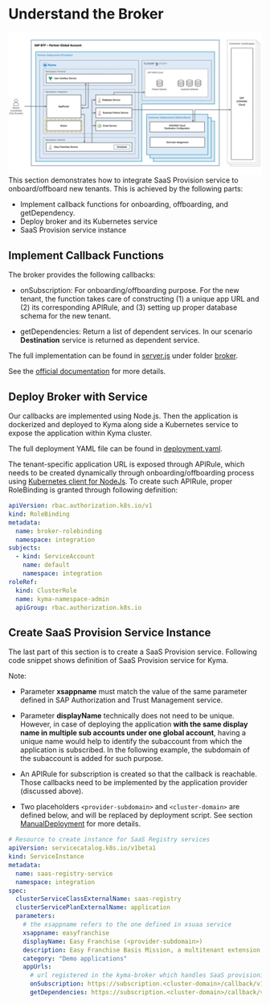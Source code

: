 # Understand the Broker

![](../../images/kyma-diagrams-focus-components/Slide4.jpeg)
This section demonstrates how to integrate SaaS Provision service to onboard/offboard new tenants. This is achieved by the following parts:

- Implement callback functions for onboarding, offboarding, and getDependency.
- Deploy broker and its Kubernetes service
- SaaS Provision service instance

## Implement Callback Functions

The broker provides the following callbacks:

- onSubscription: For onboarding/offboarding purpose. For the new tenant, the function takes care of constructing (1) a unique app URL and (2) its corresponding APIRule, and (3) setting up proper database schema for the new tenant.

- getDependencies: Return a list of dependent services. In our scenario **Destination** service is returned as dependent service.

The full implementation can be found in [server.js](../../../code/easyfranchise/source/broker/server.js) under folder [broker](../../../code/easyfranchise/source/broker).

See the [official documentation](https://help.sap.com/viewer/65de2977205c403bbc107264b8eccf4b/Cloud/en-US/3971151ba22e4faa9b245943feecea54.html) for more details.

## Deploy Broker with Service

Our callbacks are implemented using Node.js. Then the application is dockerized and deployed to Kyma along side a Kubernetes service to expose the application within Kyma cluster.

The full deployment YAML file can be found in [deployment.yaml](../../../code/easyfranchise/deployment/k8s/broker.yaml).

The tenant-specific application URL is exposed through APIRule, which needs to be created dynamically through onboarding/offboarding process using [Kubernetes client for NodeJs](https://github.com/kubernetes-client/javascript). To create such APIRule, proper RoleBinding is granted through following definition:

```yaml
apiVersion: rbac.authorization.k8s.io/v1
kind: RoleBinding
metadata:
  name: broker-rolebinding
  namespace: integration
subjects:
  - kind: ServiceAccount
    name: default
    namespace: integration
roleRef:
  kind: ClusterRole
  name: kyma-namespace-admin
  apiGroup: rbac.authorization.k8s.io

```

## Create SaaS Provision Service Instance

The last part of this section is to create a SaaS Provision service. Following code snippet shows definition of SaaS Provision service for Kyma.

Note:

- Parameter **xsappname** must match the value of the same parameter defined in SAP Authorization and Trust Management service.

- Parameter **displayName** technically does not need to be unique. However, in case of deploying the application **with the same display name in multiple sub accounts under one global account**, having a unique name would help to identify the subaccount from which the application is subscribed. In the following example, the subdomain of the subaccount is added for such purpose.

- An APIRule for subscription is created so that the callback is reachable. Those callbacks need to be implemented by the application provider (discussed above).

- Two placeholders `<provider-subdomain>` and `<cluster-domain>` are defined below, and will be replaced by deployment script. See section [ManualDeployment](../../../documentation/deploy/manual-deployment/README.md) for more details.

```yaml
# Resource to create instance for SaaS Registry services
apiVersion: servicecatalog.k8s.io/v1beta1
kind: ServiceInstance
metadata:
  name: saas-registry-service
  namespace: integration
spec:
  clusterServiceClassExternalName: saas-registry
  clusterServicePlanExternalName: application
  parameters:
    # the xsappname refers to the one defined in xsuaa service
    xsappname: easyfranchise
    displayName: Easy Franchise (<provider-subdomain>)
    description: Easy Franchise Basis Mission, a multitenant extension application based on SAP BTP,Kyma runtime
    category: "Demo applications"
    appUrls:
      # url registered in the kyma-broker which handles SaaS provisioning (subscription/deletion of saas instances)
      onSubscription: https://subscription.<cluster-domain>/callback/v1.0/tenants/{tenantId}
      getDependencies: https://subscription.<cluster-domain>/callback/v1.0/dependencies

```
